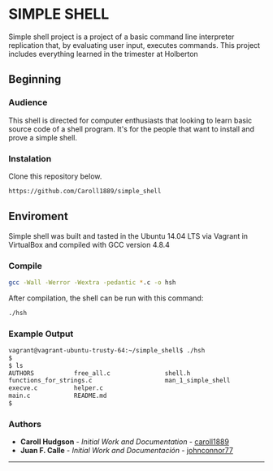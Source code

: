# SIMPLE SHELL

Simple shell project is a project of a basic command line interpreter replication that, by evaluating user input, executes commands. This project includes everything learned in the trimester at Holberton 

## Beginning

### Audience
This shell is directed for computer enthusiasts that looking to learn basic source code of a shell program. It's for the people that want to install and prove a simple shell.
 
### Instalation
Clone this repository below.
 
```bash
https://github.com/Caroll1889/simple_shell
```
## Enviroment 
Simple shell was built and tasted in the Ubuntu 14.04 LTS via Vagrant in VirtualBox and compiled with GCC version 4.8.4

### Compile

```bash
gcc -Wall -Werror -Wextra -pedantic *.c -o hsh
```
After compilation, the shell can be run with this command:

```bash
./hsh
```
### Example Output
```bash
vagrant@vagrant-ubuntu-trusty-64:~/simple_shell$ ./hsh
$
$ ls
AUTHORS           free_all.c               shell.h
functions_for_strings.c                    man_1_simple_shell
execve.c          helper.c                 
main.c            README.md
$
```

### Authors 

* **Caroll Hudgson** - *Initial Work and Documentation* - [caroll1889](https://github.com/Caroll1889)
* **Juan F. Calle** - *Initial Work and Documentación* - [johnconnor77](https://github.com/johnconnor77)

---

